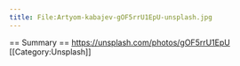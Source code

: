 ```yaml
---
title: File:Artyom-kabajev-gOF5rrU1EpU-unsplash.jpg
---
```


== Summary ==
https://unsplash.com/photos/gOF5rrU1EpU
[[Category:Unsplash]]